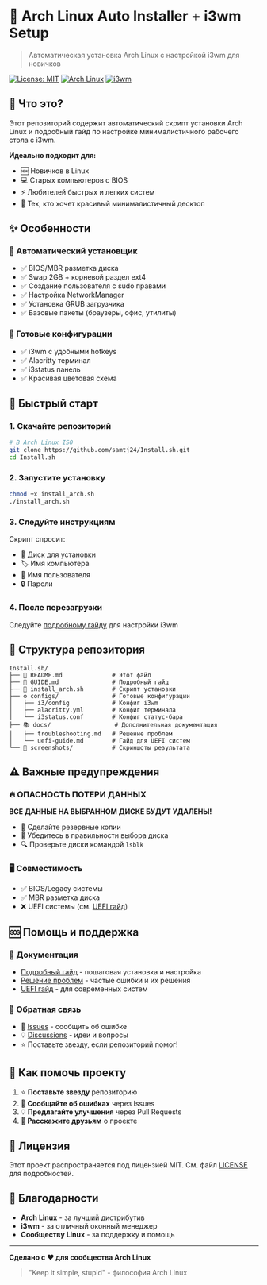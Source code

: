 # 🐧 Arch Linux Auto Installer + i3wm Setup

> Автоматическая установка Arch Linux с настройкой i3wm для новичков

[![License: MIT](https://img.shields.io/badge/License-MIT-yellow.svg)](https://opensource.org/licenses/MIT)
[![Arch Linux](https://img.shields.io/badge/Arch-Linux-1793D1?logo=arch-linux&logoColor=white)](https://archlinux.org/)
[![i3wm](https://img.shields.io/badge/WM-i3-000000?logo=i3&logoColor=white)](https://i3wm.org/)

## 🎯 Что это?

Этот репозиторий содержит автоматический скрипт установки Arch Linux и подробный гайд по настройке минималистичного рабочего стола с i3wm.

**Идеально подходит для:**
- 🆕 Новичков в Linux
- 💻 Старых компьютеров с BIOS
- ⚡ Любителей быстрых и легких систем
- 🎨 Тех, кто хочет красивый минималистичный десктоп

## ✨ Особенности

### 🔧 Автоматический установщик
- ✅ BIOS/MBR разметка диска
- ✅ Swap 2GB + корневой раздел ext4
- ✅ Создание пользователя с sudo правами
- ✅ Настройка NetworkManager
- ✅ Установка GRUB загрузчика
- ✅ Базовые пакеты (браузеры, офис, утилиты)

### 🎨 Готовые конфигурации
- ✅ i3wm с удобными hotkeys
- ✅ Alacritty терминал
- ✅ i3status панель
- ✅ Красивая цветовая схема

## 🚀 Быстрый старт

### 1. Скачайте репозиторий
```bash
# В Arch Linux ISO
git clone https://github.com/samtj24/Install.sh.git
cd Install.sh
```

### 2. Запустите установку
```bash
chmod +x install_arch.sh
./install_arch.sh
```

### 3. Следуйте инструкциям
Скрипт спросит:
- 💾 Диск для установки
- 🏷️ Имя компьютера
- 👤 Имя пользователя
- 🔒 Пароли

### 4. После перезагрузки
Следуйте [подробному гайду](GUIDE.md) для настройки i3wm

## 📁 Структура репозитория

```
Install.sh/
├── 📄 README.md              # Этот файл
├── 📖 GUIDE.md               # Подробный гайд
├── 🔧 install_arch.sh        # Скрипт установки
├── ⚙️ configs/               # Готовые конфигурации
│   ├── i3/config            # Конфиг i3wm
│   ├── alacritty.yml        # Конфиг терминала
│   └── i3status.conf        # Конфиг статус-бара
├── 📚 docs/                  # Дополнительная документация
│   ├── troubleshooting.md   # Решение проблем
│   └── uefi-guide.md        # Гайд для UEFI систем
└── 📸 screenshots/           # Скриншоты результата
```

## ⚠️ Важные предупреждения

### 🔥 ОПАСНОСТЬ ПОТЕРИ ДАННЫХ
**ВСЕ ДАННЫЕ НА ВЫБРАННОМ ДИСКЕ БУДУТ УДАЛЕНЫ!**

- 💾 Сделайте резервные копии
- 🎯 Убедитесь в правильности выбора диска
- 🔍 Проверьте диски командой `lsblk`

### 🖥️ Совместимость
- ✅ BIOS/Legacy системы
- ✅ MBR разметка диска
- ❌ UEFI системы (см. [UEFI гайд](docs/uefi-guide.md))

## 🆘 Помощь и поддержка

### 📖 Документация
- [Подробный гайд](GUIDE.md) - пошаговая установка и настройка
- [Решение проблем](docs/troubleshooting.md) - частые ошибки и их решения
- [UEFI гайд](docs/uefi-guide.md) - для современных систем

### 💬 Обратная связь
- 🐛 [Issues](https://github.com/samtj24/Install.sh/issues) - сообщить об ошибке
- 💡 [Discussions](https://github.com/samtj24/Install.sh/discussions) - идеи и вопросы
- ⭐ Поставьте звезду, если репозиторий помог!

## 🤝 Как помочь проекту

1. ⭐ **Поставьте звезду** репозиторию
2. 🐛 **Сообщайте об ошибках** через Issues
3. 💡 **Предлагайте улучшения** через Pull Requests
4. 📢 **Расскажите друзьям** о проекте

## 📝 Лицензия

Этот проект распространяется под лицензией MIT. См. файл [LICENSE](LICENSE) для подробностей.

## 🙏 Благодарности

- **Arch Linux** - за лучший дистрибутив
- **i3wm** - за отличный оконный менеджер
- **Сообществу Linux** - за поддержку и помощь

---

**Сделано с ❤️ для сообщества Arch Linux**

> "Keep it simple, stupid" - философия Arch Linux
